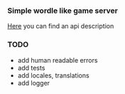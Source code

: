 ### Simple wordle like game server

[Here](./openapi/api.yml) you can find an api description

### TODO

- add human readable errors
- add tests
- add locales, translations
- add logger
